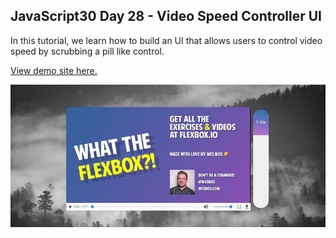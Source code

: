## JavaScript30 Day 28 - Video Speed Controller UI

In this tutorial, we learn how to build an UI that allows users to control video speed by scrubbing a pill like control.

[View demo site here.](https://webdevtuts.github.io/javascript30_28/)

![Preview](screenshot.jpg)
